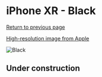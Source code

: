 # iPhone XR - Black

[Return to previous page](/iphone_xr)

[High-resolution image from Apple](https://store.storeimages.cdn-apple.com/8756/as-images.apple.com/is/MU7M2?wid=4500&hei=4500&fmt=png)

<div style="width: 500px"><img src="/almost_uncompressed/MU7M2.webp" alt="Black"></div>

## Under construction
